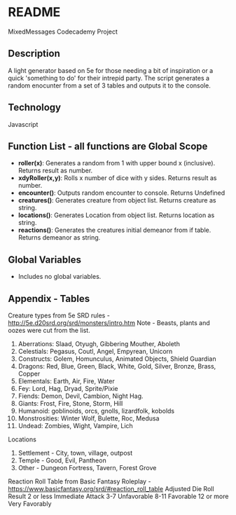 # README
MixedMessages Codecademy Project

## Description
A light generator based on 5e for those needing a bit of inspiration or a quick 'something to do' for their intrepid party. The script generates a random enocunter from a set of 3 tables and outputs it to the console.

## Technology 
Javascript

## Function List - all functions are Global Scope
- **roller(x)**: Generates a random from 1 with upper bound x (inclusive). Returns result as number.
- **xdyRoller(x,y)**: Rolls x number of dice with y sides. Returns result as number.
- **encounter()**: Outputs random encounter to console. Returns Undefined
- **creatures()**: Generates creature from object list. Returns creature as string.
- **locations()**: Generates Location from object list. Returns location as string.
- **reactions()**: Generates the creatures initial demeanor from if table. Returns demeanor as string.

## Global Variables
- Includes no global variables.

## Appendix - Tables
Creature types from 5e SRD rules - http://5e.d20srd.org/srd/monsters/intro.htm
Note - Beasts, plants and oozes were cut from the list.
1. Aberrations: Slaad, Otyugh, Gibbering Mouther, Aboleth
2. Celestials: Pegasus, Coutl, Angel, Empyrean, Unicorn
3. Constructs: Golem, Homunculus, Animated Objects, Shield Guardian
4. Dragons: Red, Blue, Green, Black, White, Gold, Silver, Bronze, Brass, Copper
5. Elementals: Earth, Air, Fire, Water
6. Fey: Lord, Hag, Dryad, Sprite/Pixie
7. Fiends: Demon, Devil, Cambion, Night Hag.
8. Giants:  Frost, Fire, Stone, Storm, Hill
9. Humanoid:  goblinoids, orcs, gnolls, lizardfolk, kobolds
10. Monstrosities: Winter Wolf, Bulette, Roc, Medusa
11. Undead: Zombies, Wight, Vampire, Lich

Locations
1. Settlement - City, town, village, outpost
2. Temple - Good, Evil, Pantheon
3. Other - Dungeon Fortress, Tavern, Forest Grove

Reaction Roll Table from Basic Fantasy Roleplay - https://www.basicfantasy.org/srd/#reaction_roll_table
Adjusted Die Roll	Result
2 or less	Immediate Attack
3-7	        Unfavorable
8-11	    Favorable
12 or more	Very Favorably